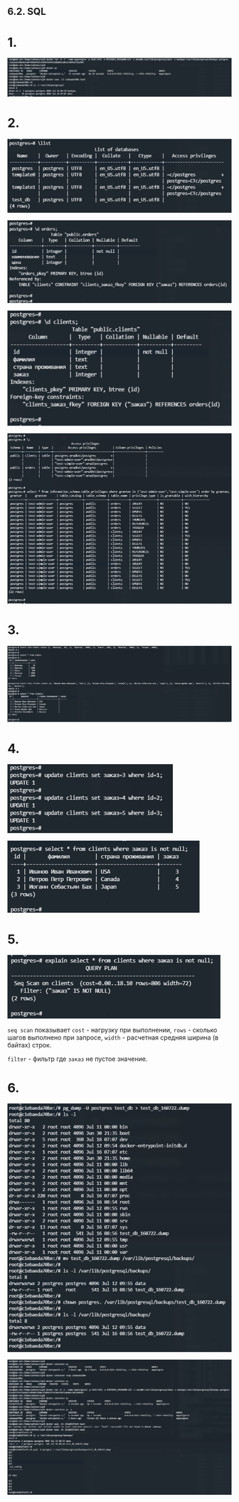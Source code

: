 ## 6.2. SQL

# 1.

![img_3.png](img/img_3.png)

# 2. 
![img_4.png](img/img_4.png) 

![img_6.png](img/img_6.png) 

![img_7.png](img/img_7.png)

![img_8.png](img/img_8.png)

# 3. 
![img_9.png](img/img_9.png)

# 4. 
![img_10.png](img/img_10.png)

![img_11.png](img/img_11.png)

# 5. 
![img_12.png](img/img_12.png)

`seq scan` показывает `cost` - нагрузку при выполнении, `rows` - сколько шагов выполнено при запросе, `width` - расчетная средняя ширина (в байтах) строк. 

`filter` - фильтр где `заказ` не пустое значение. 

# 6. 
![img_13.png](img/img_13.png)

![img_14.png](img/img_14.png)